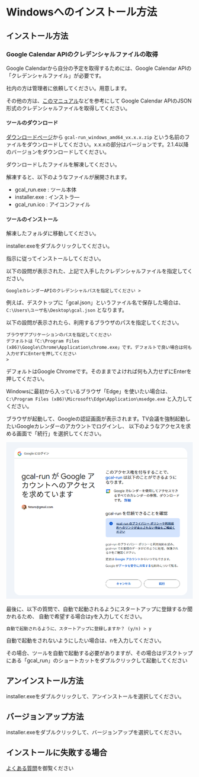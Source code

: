 # Windowsへのインストール方法

## インストール方法

### Google Calendar APIのクレデンシャルファイルの取得

Google Calendarから自分の予定を取得するためには、Google Calendar APIの「クレデンシャルファイル」が必要です。

社内の方は管理者に依頼してください。用意します。

その他の方は、[このマニュアル](https://github.com/fetaro/gcal-run/wiki/how_to_get_google_calendar_api_credential_file)などを参考にして Google Calendar APIのJSON形式のクレデンシャルファイルを取得してください。


#### ツールのダウンロード

[ダウンロードページ](https://github.com/fetaro/gcal-run/releases)から  `gcal-run_windows_amd64_vx.x.x.zip`  という名前のファイルをダウンロードしてください。x.x.xの部分はバージョンです。2.1.4以降のバージョンをダウンロードしてください。

ダウンロードしたファイルを解凍してください。

解凍すると、以下のようなファイルが展開されます。

* gcal_run.exe : ツール本体
* installer.exe : インストラ―
* gcal_run.ico : アイコンファイル

#### ツールのインストール

解凍したフォルダに移動してください。

installer.exeをダブルクリックしてください。

指示に従ってインストールしてください。

以下の設問が表示された、上記で入手したクレデンシャルファイルを指定してください。

```
GoogleカレンダーAPIのクレデンシャルパスを指定してください > 
```

例えば、デスクトップに「gcal.json」というファイル名で保存した場合は、`C:\Users\ユーザ名\Desktop\gcal.json` となります。

以下の設問が表示されたら、利用するブラウザのパスを指定してください。

```
ブラウザアプリケーションのパスを指定してください
デフォルトは「C:\Program Files (x86)\Google\Chrome\Application\chrome.exe」です。デフォルトで良い場合は何も入力せずにEnterを押してください
>
```

デフォルトはGoogle Chromeです。そのままでよければ何も入力せずにEnterを押してください。

Windowsに最初から入っているブラウザ「Edge」を使いたい場合は、 `C:\Program Files (x86)\Microsoft\Edge\Application\msedge.exe` と入力してください。

ブラウザが起動して、Googleの認証画面が表示されます。TV会議を強制起動したいGoogleカレンダーのアカウントでログインし、
以下のようなアクセスを求める画面で「続行」を選択してください。

![image](2.png)

最後に、以下の質問で、自動で起動されるようにスタートアップに登録するか聞かれるため、
自動で希望する場合はyを入力してください。

```
自動で起動されるように、スタートアップに登録しますか？ (y/n) > y
```

自動で起動をされないようにしたい場合は、nを入力してください。

その場合、ツールを自動で起動する必要がありますが、その場合はデスクトップにある「gcal_run」のショートカットをダブルクリックして起動してください


## アンインストール方法

installer.exeをダブルクリックして、アンインストールを選択してください。

## バージョンアップ方法

installer.exeをダブルクリックして、バージョンアップを選択してください。

## インストールに失敗する場合

[よくある質問](https://github.com/fetaro/gcal-run/wiki)を御覧ください




